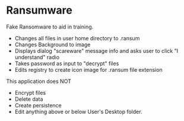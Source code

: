 # Ransumware
Fake Ransomware to aid in training. 

- Changes all files in user home directory to <FILE>.ransum
- Changes Background to image
- Displays dialog "scareware" message info and asks user to click "I understand" radio
- Takes password as input to "decrypt" files 
- Edits registry to create icon image for .ransum file extension 

This application does NOT
- Encrypt files
- Delete data
- Create persistence
- Edit anything above or below User's Desktop folder. 
